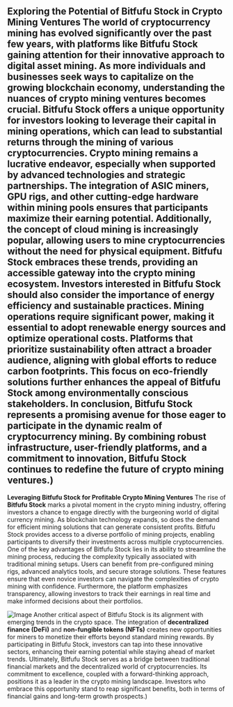 **Exploring the Potential of Bitfufu Stock in Crypto Mining Ventures**
The world of cryptocurrency mining has evolved significantly over the past few years, with platforms like **Bitfufu Stock** gaining attention for their innovative approach to digital asset mining. As more individuals and businesses seek ways to capitalize on the growing blockchain economy, understanding the nuances of crypto mining ventures becomes crucial. Bitfufu Stock offers a unique opportunity for investors looking to leverage their capital in mining operations, which can lead to substantial returns through the mining of various cryptocurrencies.
Crypto mining remains a lucrative endeavor, especially when supported by advanced technologies and strategic partnerships. The integration of **ASIC miners**, **GPU rigs**, and other cutting-edge hardware within mining pools ensures that participants maximize their earning potential. Additionally, the concept of **cloud mining** is increasingly popular, allowing users to mine cryptocurrencies without the need for physical equipment. Bitfufu Stock embraces these trends, providing an accessible gateway into the crypto mining ecosystem.
Investors interested in Bitfufu Stock should also consider the importance of energy efficiency and sustainable practices. Mining operations require significant power, making it essential to adopt renewable energy sources and optimize operational costs. Platforms that prioritize sustainability often attract a broader audience, aligning with global efforts to reduce carbon footprints. This focus on eco-friendly solutions further enhances the appeal of Bitfufu Stock among environmentally conscious stakeholders.
In conclusion, Bitfufu Stock represents a promising avenue for those eager to participate in the dynamic realm of cryptocurrency mining. By combining robust infrastructure, user-friendly platforms, and a commitment to innovation, Bitfufu Stock continues to redefine the future of crypto mining ventures.)
---
**Leveraging Bitfufu Stock for Profitable Crypto Mining Ventures**
The rise of **Bitfufu Stock** marks a pivotal moment in the crypto mining industry, offering investors a chance to engage directly with the burgeoning world of digital currency mining. As blockchain technology expands, so does the demand for efficient mining solutions that can generate consistent profits. Bitfufu Stock provides access to a diverse portfolio of mining projects, enabling participants to diversify their investments across multiple cryptocurrencies.
One of the key advantages of Bitfufu Stock lies in its ability to streamline the mining process, reducing the complexity typically associated with traditional mining setups. Users can benefit from pre-configured mining rigs, advanced analytics tools, and secure storage solutions. These features ensure that even novice investors can navigate the complexities of crypto mining with confidence. Furthermore, the platform emphasizes transparency, allowing investors to track their earnings in real time and make informed decisions about their portfolios.

![Image](https://github.com/user-attachments/assets/d7419ec9-dc67-403f-bf28-8faea5f1f74f)
Another critical aspect of Bitfufu Stock is its alignment with emerging trends in the crypto space. The integration of **decentralized finance (DeFi)** and **non-fungible tokens (NFTs)** creates new opportunities for miners to monetize their efforts beyond standard mining rewards. By participating in Bitfufu Stock, investors can tap into these innovative sectors, enhancing their earning potential while staying ahead of market trends.
Ultimately, Bitfufu Stock serves as a bridge between traditional financial markets and the decentralized world of cryptocurrencies. Its commitment to excellence, coupled with a forward-thinking approach, positions it as a leader in the crypto mining landscape. Investors who embrace this opportunity stand to reap significant benefits, both in terms of financial gains and long-term growth prospects.)
